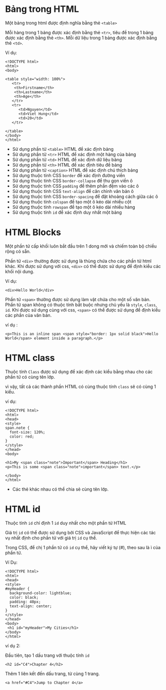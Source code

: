 ﻿# Bảng trong HTML 

Một bảng trong html được định nghĩa bằng thẻ `<table>` 

Mỗi hàng trong 1 bảng được xác định bằng thẻ `<tr>`, tiêu đề trong 1 bảng được xác định bằng thẻ `<th>`. Mỗi dữ liệu trong 1 bảng được xác định bằng thẻ `<td>`. 

Ví dụ: 

```
<!DOCTYPE html>
<html>
<body>

<table style="width: 100%">
   <tr>
    <th>Firstname</th>
    <th>Lastname</th>
    <th>Age</th>    
   </tr>
   <tr>
      <td>Nguyen</td>
      <td>Viet Hung</td>
      <td>20</td> 
   </tr>

</table>
</body>
</html>
```

- Sử dụng phần tử `<table>` HTML để xác định bảng
- Sử dụng phần tử `<tr>` HTML để xác định một hàng của bảng
- Sử dụng phần tử `<td>` HTML để xác định dữ liệu bảng
- Sử dụng phần tử `<th>` HTML để xác định tiêu đề bảng
- Sử dụng phần tử `<caption>` HTML để xác định chú thích bảng
- Sử dụng thuộc tính CSS `border` để xác định đường viền
- Sử dụng thuộc tính CSS `border-collapse` để thu gọn viền ô
- Sử dụng thuộc tính CSS `padding` để thêm phần đệm vào các ô
- Sử dụng thuộc tính CSS `text-align` để căn chỉnh văn bản ô
- Sử dụng thuộc tính CSS `border-spacing` để đặt khoảng cách giữa các ô
- Sử dụng thuộc tính `colspan` để tạo một ô kéo dài nhiều cột
- Sử dụng thuộc tính `rowspan` để tạo một ô kéo dài nhiều hàng
- Sử dụng thuộc tính `id` để xác định duy nhất một bảng

# HTML Blocks

Một phần tử cấp khối luôn bắt đầu trên 1 dong mới và chiếm toàn bộ chiều rộng có sẵn. 

Phần tử `<div>` thường được sử dụng là thùng chứa cho các phần tử html khác. Khi được sử dụng với css, `<div>` có thể được sử dụng để định kiểu các khối nội dung. 

Ví dụ: 

```
<div>Hello World</div>
``` 

Phần tử `<span>` thường được sử dụng làm vật chứa cho một số văn bản. Phần tử span không có thuộc tính bắt buộc nhưng chủ yếu là `style`, `class`, `id`. Khi được sử dụng cùng với css, `<span>` có thể được sử dụng để định  kiểu các phần của văn bản. 

ví dụ : 
```
<p>This is an inline span <span style="border: 1px solid black">Hello World</span> element inside a paragraph.</p>
```

# HTML class 

Thuộc tính `Class` được sử dụng để xác định các kiểu bằng nhau cho các phần tử có cùng tên lớp. 

vì vậy, tất cả các thành phần HTML có cùng thuộc tính `class` sẽ có cùng 1 kiểu. 

ví dụ: 
```
<!DOCTYPE html>
<html>
<head>
<style>
span.note {
  font-size: 120%;
  color: red;
}
</style>
</head>
<body>

<h1>My <span class="note">Important</span> Heading</h1>
<p>This is some <span class="note">important</span> text.</p>

</body>
</html>
```

- Các thẻ khác nhau có thể chia sẻ cùng tên lớp. 

# HTML id

Thuộc tính `id` chỉ định 1 `id` duy nhất cho một phần tử HTML 

Giá trị `id` có thể được sử dụng bởi CSS và JavaScript để thực hiện các tác vụ nhất định cho phần tử với giá trị `id` cụ thể. 

Trong CSS, để chị 1 phần tử có `id` cụ thể, hãy viết ký tự (#), theo sau là ì của phần tử. 

Ví Dụ: 

```
<!DOCTYPE html>
<html>
<head>
<style>
#myHeader {
  background-color: lightblue;
  color: black;
  padding: 40px;
  text-align: center;
}
</style>
</head>
<body>
 <h1 id="myHeader">My Cities</h1>
</body>
</html>
```

ví dụ 2: 

Đầu tiên, tạo 1 dấu trang với thuộc tính `id`

```
<h2 id="C4">Chapter 4</h2>
```

Thêm 1 liên kết đến dấu trang, từ cùng 1 trang. 
```
<a href="#C4">Jump to Chapter 4</a>
```